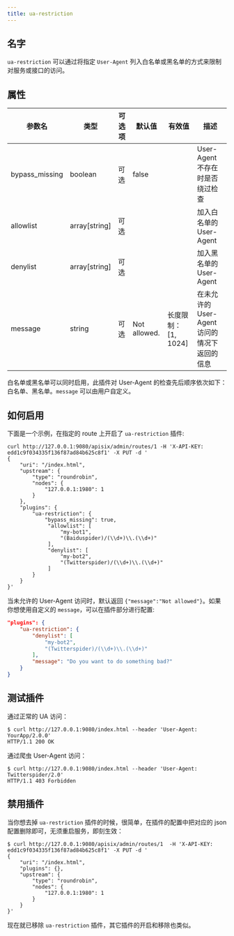 ```yaml
---
title: ua-restriction
---
```


<!--
#
# Licensed to the Apache Software Foundation (ASF) under one or more
# contributor license agreements.  See the NOTICE file distributed with
# this work for additional information regarding copyright ownership.
# The ASF licenses this file to You under the Apache License, Version 2.0
# (the "License"); you may not use this file except in compliance with
# the License.  You may obtain a copy of the License at
#
#     http://www.apache.org/licenses/LICENSE-2.0
#
# Unless required by applicable law or agreed to in writing, software
# distributed under the License is distributed on an "AS IS" BASIS,
# WITHOUT WARRANTIES OR CONDITIONS OF ANY KIND, either express or implied.
# See the License for the specific language governing permissions and
# limitations under the License.
#
-->


## 名字

`ua-restriction` 可以通过将指定 `User-Agent` 列入白名单或黑名单的方式来限制对服务或接口的访问。

## 属性

| 参数名    | 类型          | 可选项 | 默认值 | 有效值 | 描述                             |
| --------- | ------------- | ------ | ------ | ------ | -------------------------------- |
| bypass_missing  | boolean       | 可选    | false   |       | User-Agent 不存在时是否绕过检查 |
| allowlist | array[string] | 可选   |        |        | 加入白名单的 User-Agent |
| denylist | array[string] | 可选   |        |        | 加入黑名单的 User-Agent |
| message | string | 可选   | Not allowed. | 长度限制：[1, 1024] | 在未允许的 User-Agent 访问的情况下返回的信息 |

白名单或黑名单可以同时启用，此插件对 User-Agent 的检查先后顺序依次如下：白名单、黑名单。`message` 可以由用户自定义。

## 如何启用

下面是一个示例，在指定的 route 上开启了 `ua-restriction` 插件:

```shell
curl http://127.0.0.1:9080/apisix/admin/routes/1 -H 'X-API-KEY: edd1c9f034335f136f87ad84b625c8f1' -X PUT -d '
{
    "uri": "/index.html",
    "upstream": {
        "type": "roundrobin",
        "nodes": {
            "127.0.0.1:1980": 1
        }
    },
    "plugins": {
        "ua-restriction": {
            "bypass_missing": true,
             "allowlist": [
                 "my-bot1",
                 "(Baiduspider)/(\\d+)\\.(\\d+)"
             ],
             "denylist": [
                 "my-bot2",
                 "(Twitterspider)/(\\d+)\\.(\\d+)"
             ]
        }
    }
}'
```

当未允许的 User-Agent 访问时，默认返回 `{"message":"Not allowed"}`。如果你想使用自定义的 `message`，可以在插件部分进行配置:

```json
"plugins": {
    "ua-restriction": {
        "denylist": [
            "my-bot2",
            "(Twitterspider)/(\\d+)\\.(\\d+)"
        ],
        "message": "Do you want to do something bad?"
    }
}
```

## 测试插件

通过正常的 UA 访问：

```shell
$ curl http://127.0.0.1:9080/index.html --header 'User-Agent: YourApp/2.0.0'
HTTP/1.1 200 OK
```

通过爬虫 User-Agent 访问：

```shell
$ curl http://127.0.0.1:9080/index.html --header 'User-Agent: Twitterspider/2.0'
HTTP/1.1 403 Forbidden
```

## 禁用插件

当你想去掉 `ua-restriction` 插件的时候，很简单，在插件的配置中把对应的 json 配置删除即可，无须重启服务，即刻生效：

```shell
$ curl http://127.0.0.1:9080/apisix/admin/routes/1  -H 'X-API-KEY: edd1c9f034335f136f87ad84b625c8f1' -X PUT -d '
{
    "uri": "/index.html",
    "plugins": {},
    "upstream": {
        "type": "roundrobin",
        "nodes": {
            "127.0.0.1:1980": 1
        }
    }
}'
```

现在就已移除 `ua-restriction` 插件，其它插件的开启和移除也类似。
